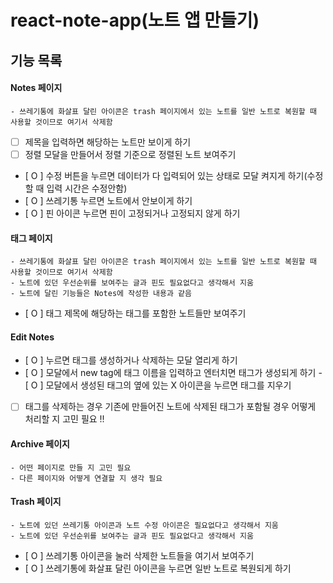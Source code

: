 # react-note-app(노트 앱 만들기)

## 기능 목록

#### Notes 페이지

    - 쓰레기통에 화살표 달린 아이콘은 trash 페이지에서 있는 노트를 일반 노트로 복원할 때 사용할 것이므로 여기서 삭제함

- [ ] 제목을 입력하면 해당하는 노트만 보이게 하기
- [ ] 정렬 모달을 만들어서 정렬 기준으로 정렬된 노트 보여주기
- [ O ] 수정 버튼을 누르면 데이터가 다 입력되어 있는 상태로 모달 켜지게 하기(수정할 때 입력 시간은 수정안함)
- [ O ] 쓰레기통 누르면 노트에서 안보이게 하기
- [ O ] 핀 아이콘 누르면 핀이 고정되거나 고정되지 않게 하기

#### 태그 페이지

    - 쓰레기통에 화살표 달린 아이콘은 trash 페이지에서 있는 노트를 일반 노트로 복원할 때 사용할 것이므로 여기서 삭제함
    - 노트에 있던 우선순위를 보여주는 글과 핀도 필요없다고 생각해서 지움
    - 노트에 달린 기능들은 Notes에 작성한 내용과 같음

- [ O ] 태그 제목에 해당하는 태그를 포함한 노트들만 보여주기

#### Edit Notes

- [ O ] 누르면 태그를 생성하거나 삭제하는 모달 열리게 하기
- [ O ] 모달에서 new tag에 태그 이름을 입력하고 엔터치면 태그가 생성되게 하기 - [ O ] 모달에서 생성된 태그의 옆에 있는 X 아이콘을 누르면 태그를 지우기
- [ ] 태그를 삭제하는 경우 기존에 만들어진 노트에 삭제된 태그가 포함될 경우 어떻게 처리할 지 고민 필요 !!

#### Archive 페이지

    - 어떤 페이지로 만들 지 고민 필요
    - 다른 페이지와 어떻게 연결할 지 생각 필요

#### Trash 페이지

    - 노트에 있던 쓰레기통 아이콘과 노트 수정 아이콘은 필요없다고 생각해서 지움
    - 노트에 있던 우선순위를 보여주는 글과 핀도 필요없다고 생각해서 지움

- [ O ] 쓰레기통 아이콘을 눌러 삭제한 노트들을 여기서 보여주기
- [ O ] 쓰레기통에 화살표 달린 아이콘을 누르면 일반 노트로 복원되게 하기
